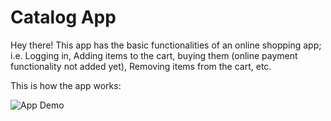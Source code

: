 # Catalog App

Hey there! This app has the basic functionalities of an online shopping app; i.e. Logging in, Adding items to the cart, buying them (online payment functionality not added yet), Removing items from the cart, etc. 

This is how the app works:
 
 
![App Demo](AppDemo.gif)